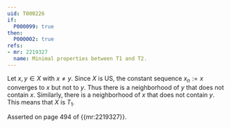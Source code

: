 ```yaml
---
uid: T000226
if:
  P000099: true
then:
  P000002: true
refs:
- mr: 2219327
  name: Minimal properties between T1 and T2.
---
```


Let $x, y \in X$ with $x \neq y$. Since $X$ is US, the constant sequence $x_n := x$ converges to $x$ but not to $y$. Thus there is a neighborhood of $y$ that does not contain $x$. Similarly, there is a neighborhood of $x$ that does not contain $y$. This means that $X$ is $T_1$.

Asserted on page 494 of {{mr:2219327}}.
